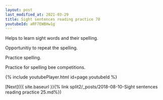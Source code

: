 ```yaml
---
layout: post
last_modified_at: 2021-03-29
title: Sight sentences reading practice 78
youtubeId: aRF7EWBHw1g
---
```

 
 
Helps to learn sight words and their spelling.

Opportunitiy to repeat the spelling. 

Practice spelling. 
 
Practice for spelling bee competitions. 
 
{% include youtubePlayer.html id=page.youtubeId %}
 
 

[Next]({{ site.baseurl }}{% link  split2/_posts/2018-08-10-Sight sentences reading practice 25.md%})
 
